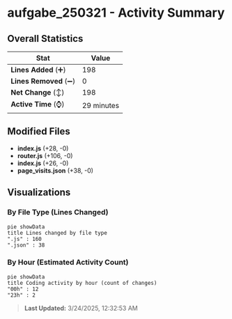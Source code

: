 # aufgabe_250321 - Activity Summary 

## Overall Statistics

| Stat                   | Value                                                             |
| ---------------------- | ----------------------------------------------------------------- |
| **Lines Added** (➕)   | 198                                          |
| **Lines Removed** (➖) | 0                                        |
| **Net Change** (↕)    | 198                |
| **Active Time** (⌚)   | 29 minutes |


## Modified Files
- **index.js** (+28, -0)
- **router.js** (+106, -0)
- **index.js** (+26, -0)
- **page_visits.json** (+38, -0)

## Visualizations

### By File Type (Lines Changed)

```mermaid
pie showData
title Lines changed by file type
".js" : 160
".json" : 38
```

### By Hour (Estimated Activity Count)

```mermaid
pie showData
title Coding activity by hour (count of changes)
"00h" : 12
"23h" : 2
```


> **Last Updated:** 3/24/2025, 12:32:53 AM